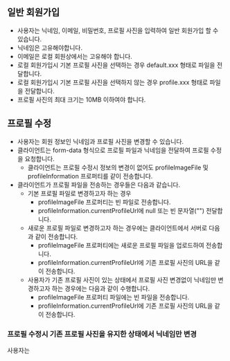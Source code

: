 
## 일반 회원가입
- 사용자는 닉네임, 이메일, 비밀번호, 프로필 사진을 입력하여 일반 회원가입 할 수 있습니다.
- 닉네임은 고유해야합니다.
- 이메일은 로컬 회원상에서는 고유해야 합니다.
- 로컬 회원가입시 기본 프로필 사진을 선택하는 경우 default.xxx 형태로 파일을 전달합니다.
- 로컬 회원가입시 기본 프로필 사진을 선택하지 않는 경우 profile.xxx 형태로 파일을 전달합니다.
- 프로필 사진의 최대 크기는 10MB 이하여야 합니다.

## 프로필 수정
- 사용자는 회원 정보인 닉네임과 프로필 사진을 변경할 수 있습니다.
- 클라이언트는 form-data 형식으로 프로필 파일과 닉네임을 전달하여 프로필 수정을 요청합니다.
	- 클라이언트는 프로필 수정시 정보의 변경이 없어도 profileImageFile 및 profileInformation 프로퍼티를 같이 전송합니다.
- 클라이언트가 프로필 파일을 전송하는 경우들은 다음과 같습니다.
	- 기본 프로필 파일로 변경하고자 하는 경우
		- profileImageFile 프로퍼티는 빈 파일로 전송합니다.
		- profileInformation.currentProfileUrl에 null 또는 빈 문자열("") 전달합니다.
	- 새로운 프로필 파일로 변경하고자 하는 경우에는 클라이언트에서 서버로 다음과 같이 전송합니다.
		- profileImageFile 프로퍼티에는 새로운 프로필 파일을 업로드하여 전송합니다.
		- profileInformation.currentProfileUrl에 기존 프로필 사진의 URL을 같이 전송합니다.
	- 사용자가 기존 프로필 사진이 있는 상태에서 프로필 사진 변경없이 닉네임만 변경하고자 하는 경우에는 다음과 같이 수행합니다.
		- profileImageFile 프로퍼티 파일에는 빈 파일을 전송합니다.
		- profileInformation.currentProfileUrl에 기존 프로필 사진의 URL을 같이 전송합니다.

### 프로필 수정시 기존 프로필 사진을 유지한 상태에서 닉네임만 변경
사용자는 